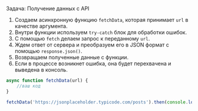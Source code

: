 Задача: Получение данных с API

1. Создаем асинхронную функцию `fetchData`, которая принимает `url` в качестве аргумента.
2. Внутри функции используем `try-catch` блок для обработки ошибок.
3. С помощью `fetch` делаем запрос к переданному `url`.
4. Ждем ответ от сервера и преобразуем его в JSON формат с помощью `response.json()`.
5. Возвращаем полученные данные c функции.
6. Если в процессе возникнет ошибка, она будет перехвачена и выведена в консоль.

```js
async function fetchData(url) {
    //ваш код
}

fetchData('https://jsonplaceholder.typicode.com/posts').then(console.log)  // => [posts]
```

